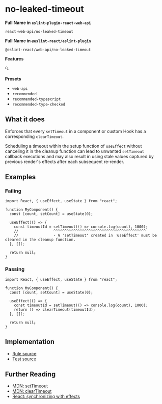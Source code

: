 # no-leaked-timeout

**Full Name in `eslint-plugin-react-web-api`**

```plain copy
react-web-api/no-leaked-timeout
```

**Full Name in `@eslint-react/eslint-plugin`**

```plain copy
@eslint-react/web-api/no-leaked-timeout
```

**Features**

`🔍`

**Presets**

- `web-api`
- `recommended`
- `recommended-typescript`
- `recommended-type-checked`

## What it does

Enforces that every `setTimeout` in a component or custom Hook has a corresponding `clearTimeout`.

Scheduling a timeout within the setup function of `useEffect` without canceling it in the cleanup function can lead to unwanted `setTimeout` callback executions and may also result in using stale values captured by previous render's effects after each subsequent re-render.

## Examples

### Failing

```tsx
import React, { useEffect, useState } from "react";

function MyComponent() {
  const [count, setCount] = useState(0);

  useEffect(() => {
    const timeoutId = setTimeout(() => console.log(count), 1000);
    //                ^^^^^^^^^^^^^^^^^^^^^^^^^^^^^^^^^^^^^^^^^^
    //                - A 'setTimeout' created in 'useEffect' must be cleared in the cleanup function.
  }, []);

  return null;
}
```

### Passing

```tsx
import React, { useEffect, useState } from "react";

function MyComponent() {
  const [count, setCount] = useState(0);

  useEffect(() => {
    const timeoutId = setTimeout(() => console.log(count), 1000);
    return () => clearTimeout(timeoutId);
  }, []);

  return null;
}
```

## Implementation

- [Rule source](https://github.com/Rel1cx/eslint-react/tree/main/packages/plugins/eslint-plugin-react-web-api/src/rules/no-leaked-timeout.ts)
- [Test source](https://github.com/Rel1cx/eslint-react/tree/main/packages/plugins/eslint-plugin-react-web-api/src/rules/no-leaked-timeout.spec.ts)

## Further Reading

- [MDN: setTimeout](https://developer.mozilla.org/en-US/docs/Web/API/setTimeout)
- [MDN: clearTimeout](https://developer.mozilla.org/en-US/docs/Web/API/clearTimeout)
- [React: synchronizing with effects](https://react.dev/learn/synchronizing-with-effects#putting-it-all-together)
